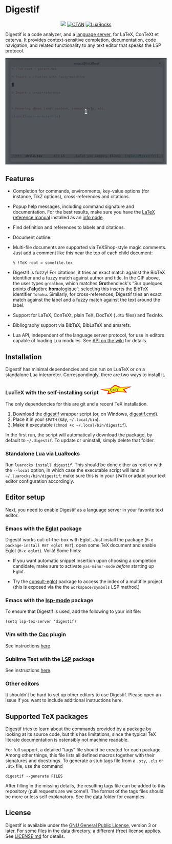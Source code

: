 Digestif
========

<p align="center">
<a href="https://github.com/astoff/digestif/actions/workflows/test.yml"><img src="https://github.com/astoff/digestif/actions/workflows/test.yml/badge.svg"></a>
<a href="https://ctan.org/pkg/digestif"><img alt="CTAN" src="https://img.shields.io/ctan/v/digestif?color=blue"></a>
<a href="https://luarocks.org/modules/astoff/digestif"><img alt="LuaRocks" src="https://img.shields.io/luarocks/v/astoff/digestif?color=blue"></a>
</p>

Digestif is a code analyzer, and a [language server][lsp], for LaTeX,
ConTeXt et caterva.  It provides context-sensitive completion,
documentation, code navigation, and related functionality to any text
editor that speaks the LSP protocol.

<p align="center"><img src="https://raw.githubusercontent.com/astoff/digestif/images/screenshot.gif" alt="Madatory GIF"></p>

Features
--------

- Completion for commands, environments, key-value options (for
  instance, TikZ options), cross-references and citations.

- Popup help messages, including command signature and documentation.
  For the best results, make sure you have the [LaTeX reference
  manual][latexref] installed as an [info node][info-issues].

- Find definition and references to labels and citations.

- Document outline.

- Multi-file documents are supported via TeXShop-style magic comments.
  Just add a comment like this near the top of each child document:

  ```
  % !TeX root = somefile.tex
  ```

- Digestif is fuzzy!  For citations, it tries an exact match against
  the BibTeX identifier and a fuzzy match against author and title.
  In the GIF above, the user types `groalhom`, which matches
  **Gro**thendieck's “Sur quelques points d'**al**gébre
  **hom**ologique”; selecting this inserts the BibTeX identifier
  `Tohoku`.  Similarly, for cross-references, Digestif tries an exact
  match against the label and a fuzzy match against the text around
  the label.

- Support for LaTeX, ConTeXt, plain TeX, DocTeX (`.dtx` files) and
  Texinfo.

- Bibliography support via BibTeX, BibLaTeX and amsrefs.

- Lua API, independent of the language server protocol, for use in
  editors capable of loading Lua modules.  See [API on the wiki][api]
  for details.

Installation
------------

Digestif has minimal dependencies and can run on LuaTeX or on a
standalone Lua interpreter.  Correspondingly, there are two ways to
install it.

### LuaTeX with the self-installing script ![easy]

The only dependencies for this are git and a recent TeX installation.

1. Download the [digestif][self-install-sh] wrapper script (or, on
   Windows, [digestif.cmd][self-install-cmd]).
2. Place it in your `$PATH` (say, `~/.local/bin`).
3. Make it executable (`chmod +x ~/.local/bin/digestif`).

In the first run, the script will automatically download the
package, by default to `~/.digestif`.  To update or uninstall,
simply delete that folder.

### Standalone Lua via LuaRocks

Run `luarocks install digestif`.  This should be done either as root
or with the `--local` option, in which case the executable script will
land in `~/.luarocks/bin/digestif`; make sure this is in your `$PATH`
or adapt your text editor configuration accordingly.

Editor setup
------------

Next, you need to enable Digestif as a language server in your
favorite text editor.

### Emacs with the [Eglot] package

Digestif works out-of-the-box with Eglot.  Just install the package
(`M-x package-install RET eglot RET`), open some TeX document and
enable Eglot (`M-x eglot`).  Voilà!  Some hints:

- If you want automatic snippet insertion upon choosing a completion
  candidate, make sure to activate `yas-minor-mode` *before*
  starting up Eglot.

- Try the [consult-eglot] package to access the index of a multifile
  project (this is exposed via the the `workspace/symbols` LSP
  method.)

### Emacs with the [lsp-mode] package

To ensure that Digestif is used, add the following to your init file:

  ``` emacs-lisp
  (setq lsp-tex-server 'digestif)
  ```

### Vim with the [Coc] plugin

See instructions [here](https://github.com/neoclide/coc.nvim/wiki/Language-servers#latex).

### Sublime Text with the [LSP](https://packagecontrol.io/packages/LSP) package

See instructions [here](https://lsp.sublimetext.io/language_servers/#digestif).

### Other editors

It shouldn't be hard to set up other editors to use Digestif.  Please
open an issue if you want to include additional instructions here.

Supported TeX packages
----------------------

Digestif tries to learn about the commands provided by a package by
looking at its source code, but this has limitations, since the
typical TeX literate documentation is ostensibly not machine readable.

For full support, a detailed “tags” file should be created for each
package.  Among other things, this file lists all defined macros
together with their signatures and docstrings.  To generate a stub
tags file from a `.sty`, `.cls` or `.dtx` file, use the command

```
digestif --generate FILES
```

After filling in the missing details, the resulting tags file can be
added to this repository (pull requests are welcome!).  The format of
the tags files should be more or less self explanatory.  See the
[data](./data) folder for examples.

License
-------

Digestif is available under the [GNU General Public License][GPL],
version 3 or later.  For some files in the [data](./data) directory, a
different (free) license applies.  See [LICENSE.md](./LICENSE.md) for
details.

[info-issues]: https://github.com/astoff/digestif/wiki/Common-installation-issues#info-nodes
[installation-issues]: https://github.com/astoff/digestif/wiki/Common-installation-issues
[coc]: https://github.com/neoclide/coc.nvim
[eglot]: https://github.com/joaotavora/eglot
[latexref]: https://latexref.xyz/
[lsp-mode]: https://github.com/emacs-lsp/lsp-mode
[lsp]: https://microsoft.github.io/language-server-protocol/
[api]: https://github.com/astoff/digestif/wiki/API
[self-install-sh]: https://raw.githubusercontent.com/astoff/digestif/master/scripts/digestif
[self-install-cmd]: https://raw.githubusercontent.com/astoff/digestif/master/scripts/digestif.cmd
[easy]: https://raw.githubusercontent.com/astoff/digestif/images/easy.png
[GPL]: https://www.gnu.org/licenses/gpl-3.0.txt
[consult-eglot]: https://github.com/mohkale/consult-eglot/
[Company mode]: https://company-mode.github.io/
